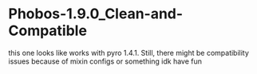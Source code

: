 # Phobos-1.9.0_Clean-and-Compatible
this one looks like works with pyro 1.4.1. Still, there might be compatibility issues because of mixin configs or something idk have fun
